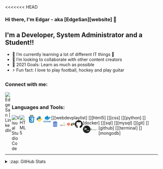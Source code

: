 <<<<<<< HEAD
### Hi there, I'm Edgar - aka [EdgeSan][website] 👋

## I'm a Developer, System Administrator and a Student!!

- 🌱 I’m currently learning a lot of different IT things 🤣
- 👯 I’m looking to collaborate with other content creators
- 🥅 2021 Goals: Learn as much as possible
- ⚡ Fun fact: I love to play football, hockey and play guitar

### Connect with me:

[<img align="left" alt="EdgeSan | LinkedIn" width="22px" src="https://www.linkedin.com/in/edgar-kalinovski" />][linkedin]

<br />

### Languages and Tools:

[<img align="left" alt="Visual Studio Code" width="26px" />][webdevplaylist]
[<img align="left" alt="HTML5" width="26px" />][html5]
[<img align="left" alt="CSS3" width="26px" src="https://raw.githubusercontent.com/github/explore/80688e429a7d4ef2fca1e82350fe8e3517d3494d/topics/css/css.png" />][css]
[<img align="left" alt="Python" width="26px" src="https://raw.githubusercontent.com/github/explore/80688e429a7d4ef2fca1e82350fe8e3517d3494d/topics/python/python.png" />][python]
[<img align="left" alt="Docker" width="26px" src="https://raw.githubusercontent.com/github/explore/80688e429a7d4ef2fca1e82350fe8e3517d3494d/topics/docker/docker.png" />][docker]
[<img align="left" alt="SQL" width="26px" src="https://raw.githubusercontent.com/github/explore/80688e429a7d4ef2fca1e82350fe8e3517d3494d/topics/sql/sql.png" />][sql]
[<img align="left" alt="MySQL" width="26px" src="https://raw.githubusercontent.com/github/explore/80688e429a7d4ef2fca1e82350fe8e3517d3494d/topics/mysql/mysql.png" />][mysql]
[<img align="left" alt="Git" width="26px" src="https://raw.githubusercontent.com/github/explore/80688e429a7d4ef2fca1e82350fe8e3517d3494d/topics/git/git.png" />][git]
[<img align="left" alt="GitHub" width="26px" src="https://raw.githubusercontent.com/github/explore/78df643247d429f6cc873026c0622819ad797942/topics/github/github.png" />][github]
[<img align="left" alt="Terminal" width="26px" src="https://raw.githubusercontent.com/github/explore/80688e429a7d4ef2fca1e82350fe8e3517d3494d/topics/terminal/terminal.png" />][terminal]
[<img align="left" alt="MongoDB" width="26px" src="https://raw.githubusercontent.com/github/explore/80688e429a7d4ef2fca1e82350fe8e3517d3494d/topics/mongodb/mongodb.png" />][mongodb]

<br />
<br />

---

<details>
  <summary>:zap: GitHub Stats</summary>

  <img align="left" alt="EdgeSan's GitHub Stats" src="https://github-readme-stats.codestackr.vercel.app/api?username=EdgeSan&show_icons=true&hide_border=true" />

</details>

[linkedin]: https://www.linkedin.com/in/edgar-kalinovski
